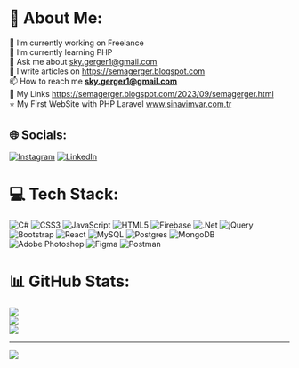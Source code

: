# 💫 About Me:
🔭 I’m currently working on Freelance<br>
🌱 I’m currently learning PHP<br>
💬 Ask me about sky.gerger1@gmail.com<br>
📝 I write articles on https://semagerger.blogspot.com <br>
📫 How to reach me **sky.gerger1@gmail.com** <br>
🌱 My Links https://semagerger.blogspot.com/2023/09/semagerger.html <br>
⭐ My First WebSite with PHP Laravel www.sinavimvar.com.tr
## 🌐 Socials:
[![Instagram](https://img.shields.io/badge/Instagram-%23E4405F.svg?logo=Instagram&logoColor=white)](https://instagram.com/semoist) [![LinkedIn](https://img.shields.io/badge/LinkedIn-%230077B5.svg?logo=linkedin&logoColor=white)](https://linkedin.com/in/SemaGerger) 

# 💻 Tech Stack:
![C#](https://img.shields.io/badge/c%23-%23239120.svg?style=for-the-badge&logo=c-sharp&logoColor=white) ![CSS3](https://img.shields.io/badge/css3-%231572B6.svg?style=for-the-badge&logo=css3&logoColor=white) ![JavaScript](https://img.shields.io/badge/javascript-%23323330.svg?style=for-the-badge&logo=javascript&logoColor=%23F7DF1E) ![HTML5](https://img.shields.io/badge/html5-%23E34F26.svg?style=for-the-badge&logo=html5&logoColor=white) ![Firebase](https://img.shields.io/badge/firebase-%23039BE5.svg?style=for-the-badge&logo=firebase) ![.Net](https://img.shields.io/badge/.NET-5C2D91?style=for-the-badge&logo=.net&logoColor=white) ![jQuery](https://img.shields.io/badge/jquery-%230769AD.svg?style=for-the-badge&logo=jquery&logoColor=white) ![Bootstrap](https://img.shields.io/badge/bootstrap-%23563D7C.svg?style=for-the-badge&logo=bootstrap&logoColor=white) ![React](https://img.shields.io/badge/react-%2320232a.svg?style=for-the-badge&logo=react&logoColor=%2361DAFB) ![MySQL](https://img.shields.io/badge/mysql-%2300f.svg?style=for-the-badge&logo=mysql&logoColor=white) ![Postgres](https://img.shields.io/badge/postgres-%23316192.svg?style=for-the-badge&logo=postgresql&logoColor=white) ![MongoDB](https://img.shields.io/badge/MongoDB-%234ea94b.svg?style=for-the-badge&logo=mongodb&logoColor=white) ![Adobe Photoshop](https://img.shields.io/badge/adobephotoshop-%2331A8FF.svg?style=for-the-badge&logo=adobephotoshop&logoColor=white) ![Figma](https://img.shields.io/badge/figma-%23F24E1E.svg?style=for-the-badge&logo=figma&logoColor=white) ![Postman](https://img.shields.io/badge/Postman-FF6C37?style=for-the-badge&logo=postman&logoColor=white)

# 📊 GitHub Stats:
![](https://github-readme-stats.vercel.app/api?username=SemaGerger&theme=dark&hide_border=false&include_all_commits=false&count_private=false)<br/>
![](https://github-readme-streak-stats.herokuapp.com/?user=SemaGerger&theme=dark&hide_border=false)<br/>
![](https://github-readme-stats.vercel.app/api/top-langs/?username=SemaGerger&theme=dark&hide_border=false&include_all_commits=false&count_private=false&layout=compact)

---
[![](https://visitcount.itsvg.in/api?id=SemaGerger&icon=0&color=0)](https://visitcount.itsvg.in)

<!-- Proudly created with GPRM ( https://gprm.itsvg.in ) -->
